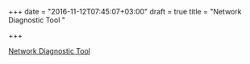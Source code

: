 +++
date = "2016-11-12T07:45:07+03:00"
draft = true
title = "Network Diagnostic Tool "

+++

<p><a href="http://mylg.io">Network Diagnostic Tool </a></p>
